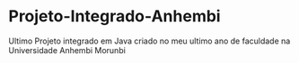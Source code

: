 # Projeto-Integrado-Anhembi
Ultimo Projeto integrado em Java criado no meu ultimo ano de faculdade na Universidade Anhembi Morunbi
